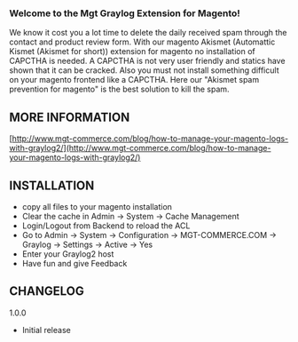 ### Welcome to the Mgt Graylog Extension for Magento!

We know it cost you a lot time to delete the daily received spam through the contact and product review form.
With our magento Akismet (Automattic Kismet (Akismet for short)) extension for magento no installation of CAPCTHA is needed. 
A CAPCTHA is not very user friendly and statics have shown that it can be cracked. 
Also you must not install something difficult on your magento frontend like a CAPCTHA.
Here our "Akismet spam prevention for magento" is the best solution to kill the spam. 

## MORE INFORMATION

[http://www.mgt-commerce.com/blog/how-to-manage-your-magento-logs-with-graylog2/](http://www.mgt-commerce.com/blog/how-to-manage-your-magento-logs-with-graylog2/)

## INSTALLATION

* copy all files to your magento installation
* Clear the cache in Admin -> System -> Cache Management 
* Login/Logout from Backend to reload the ACL
* Go to Admin -> System -> Configuration -> MGT-COMMERCE.COM -> Graylog -> Settings -> Active -> Yes
* Enter your Graylog2 host
* Have fun and give Feedback

## CHANGELOG

1.0.0

* Initial release